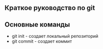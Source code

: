 ## Краткое руководство по git
## Основные команды
* git init - создает локальный репозиторий
* git commit - создает коммит
